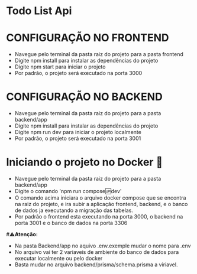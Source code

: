 # Todo List Api

# CONFIGURAÇÃO NO FRONTEND

 - Navegue pelo terminal da pasta raiz do projeto para a pasta frontend
 - Digite npm install para instalar as dependências do projeto
 - Digite npm start para iniciar o projeto
 - Por padrão, o projeto será executado na porta 3000
 
 # CONFIGURAÇÃO NO BACKEND
 
 - Navegue pelo terminal da pasta raiz do projeto para a pasta backend/app
 - Digite npm install para instalar as dependências do projeto
 - Digite npm run dev para iniciar o projeto localmente
 - Por padrão, o projeto será executado na porta 3001
 
# Iniciando o projeto no Docker 🐳
 
  - Navegue pelo terminal da pasta raiz do projeto para a pasta backend/app
  - Digite o comando 'npm run compose:up:dev'
  - O comando acima iniciara o arquivo docker compose que se encontra na raiz do projeto, e ira subir
  a aplicação frontend, backend, e o banco de dados ja executando a migração das tabelas.
  - Por padrão o frontend esta executando na porta 3000, o backend na porta 3001 e o banco de dados na porta 3306
  
 #⚠️**Atenção:**
  - Na pasta Backend/app no aquivo .env.exemple mudar o nome para .env
  - No arquivo vai ter 2 variaveis de ambiente do banco de dados para executar localmente ou pelo docker
  - Basta mudar no arquivo backend/prisma/schema.prisma a viriavel.
